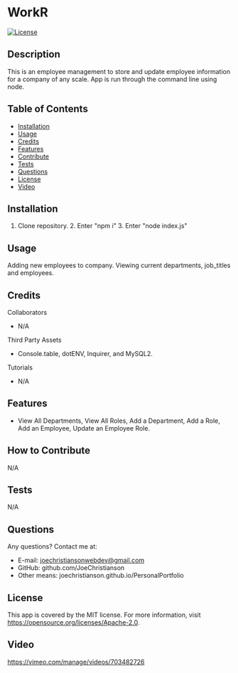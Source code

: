 # WorkR
  
[![License](https://img.shields.io/badge/License-MIT-yellow.svg)](https://opensource.org/licenses/Apache-2.0)
  
## Description

This is an employee management to store and update employee information for a company of any scale. App is run through the command line using node.

## Table of Contents

- [Installation](#installation)
- [Usage](#usage)
- [Credits](#credits)
- [Features](#features)
- [Contribute](#contribute)
- [Tests](#tests)
- [Questions](#questions)
- [License](#license)
- [Video](#video)

## Installation

1. Clone repository. 2. Enter "npm i" 3. Enter "node index.js"

## Usage

Adding new employees to company. Viewing current departments, job_titles and employees.


## Credits

Collaborators
- N/A

Third Party Assets
- Console.table, dotENV, Inquirer, and MySQL2.

Tutorials
- N/A

## Features

- View All Departments, View All Roles, Add a Department, Add a Role, Add an Employee, Update an Employee Role.

## How to Contribute

N/A
  
## Tests

N/A

## Questions

Any questions? Contact me at:
- E-mail: joechristiansonwebdev@gmail.com
- GitHub: github.com/JoeChristianson
- Other means: joechristianson.github.io/PersonalPortfolio


## License

This app is covered by the MIT license. For more information, visit https://opensource.org/licenses/Apache-2.0.

## Video 

https://vimeo.com/manage/videos/703482726
